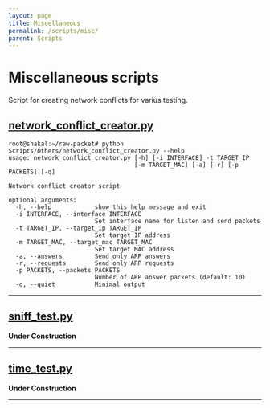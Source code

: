 ```yaml
---
layout: page
title: Miscellaneous
permalink: /scripts/misc/
parent: Scripts
---
```


# Miscellaneous scripts

Script for creating network conflicts for varius testing.

## [network_conflict_creator.py](https://github.com/raw-packet/raw-packet/blob/master/Scripts/Others/network_conflict_creator.py)

```
root@shakal:~/raw-packet# python Scripts/Others/network_conflict_creator.py --help
usage: network_conflict_creator.py [-h] [-i INTERFACE] -t TARGET_IP
                                   [-m TARGET_MAC] [-a] [-r] [-p PACKETS] [-q]

Network conflict creator script

optional arguments:
  -h, --help            show this help message and exit
  -i INTERFACE, --interface INTERFACE
                        Set interface name for listen and send packets
  -t TARGET_IP, --target_ip TARGET_IP
                        Set target IP address
  -m TARGET_MAC, --target_mac TARGET_MAC
                        Set target MAC address
  -a, --answers         Send only ARP answers
  -r, --requests        Send only ARP requests
  -p PACKETS, --packets PACKETS
                        Number of ARP answer packets (default: 10)
  -q, --quiet           Minimal output
```


---

## [sniff_test.py](https://github.com/raw-packet/raw-packet/blob/master/Scripts/Others/sniff_test.py)

**Under Construction**

---

## [time_test.py](https://github.com/raw-packet/raw-packet/blob/master/Scripts/Others/time_test.py)

**Under Construction**

---